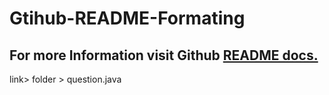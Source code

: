 # Gtihub-README-Formating
## For more Information visit Github [README docs.](https://docs.github.com/en/get-started/writing-on-github/getting-started-with-writing-and-formatting-on-github/basic-writing-and-formatting-syntax#GitHub-flavored-markdown)

link> folder > question.java